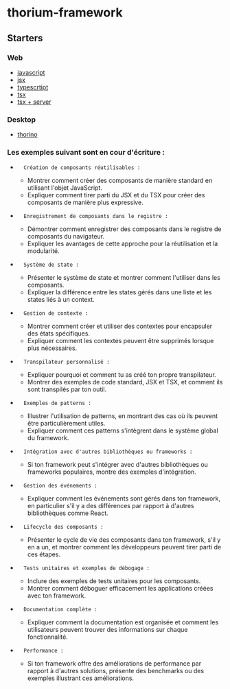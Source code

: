 # thorium-framework

## Starters

### Web
- [javascript](https://github.com/Odyssee-Software/thorium-framework-javascript-starter)
- [jsx](https://github.com/Odyssee-Software/thorium-framework-jsx-starter)
- [typescrtipt](https://github.com/Odyssee-Software/thorium-framework-typescript-starter)
- [tsx](https://github.com/Odyssee-Software/thorium-framework-tsx-starter)
- [tsx + server](https://github.com/Odyssee-Software/thorium-framework-tsx-server-starter)

### Desktop
- [thorino](https://github.com/Odyssee-Software/thorino-starter)

### Les exemples suivant sont en cour d'écriture : 

* 		Création de composants réutilisables :
    * Montrer comment créer des composants de manière standard en utilisant l'objet JavaScript.
    * Expliquer comment tirer parti du JSX et du TSX pour créer des composants de manière plus expressive.
* 		Enregistrement de composants dans le registre :
    * Démontrer comment enregistrer des composants dans le registre de composants du navigateur.
    * Expliquer les avantages de cette approche pour la réutilisation et la modularité.
* 		Système de state :
    * Présenter le système de state et montrer comment l'utiliser dans les composants.
    * Expliquer la différence entre les states gérés dans une liste et les states liés à un context.
* 		Gestion de contexte :
    * Montrer comment créer et utiliser des contextes pour encapsuler des états spécifiques.
    * Expliquer comment les contextes peuvent être supprimés lorsque plus nécessaires.
* 		Transpilateur personnalisé :
    * Expliquer pourquoi et comment tu as créé ton propre transpilateur.
    * Montrer des exemples de code standard, JSX et TSX, et comment ils sont transpilés par ton outil.
* 		Exemples de patterns :
    * Illustrer l'utilisation de patterns, en montrant des cas où ils peuvent être particulièrement utiles.
    * Expliquer comment ces patterns s'intègrent dans le système global du framework.
* 		Intégration avec d'autres bibliothèques ou frameworks :
    * Si ton framework peut s'intégrer avec d'autres bibliothèques ou frameworks populaires, montre des exemples d'intégration.
* 		Gestion des événements :
    * Expliquer comment les événements sont gérés dans ton framework, en particulier s'il y a des différences par rapport à d'autres bibliothèques comme React.
* 		Lifecycle des composants :
    * Présenter le cycle de vie des composants dans ton framework, s'il y en a un, et montrer comment les développeurs peuvent tirer parti de ces étapes.
* 		Tests unitaires et exemples de débogage :
    * Inclure des exemples de tests unitaires pour les composants.
    * Montrer comment déboguer efficacement les applications créées avec ton framework.
* 		Documentation complète :
    * Expliquer comment la documentation est organisée et comment les utilisateurs peuvent trouver des informations sur chaque fonctionnalité.
* 		Performance :
    * Si ton framework offre des améliorations de performance par rapport à d'autres solutions, présente des benchmarks ou des exemples illustrant ces améliorations.
